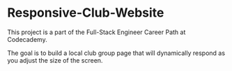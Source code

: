 # Responsive-Club-Website

This project is a part of the Full-Stack Engineer Career Path at Codecademy.

The goal is to build a local club group page that will dynamically respond as you adjust the size of the screen.
